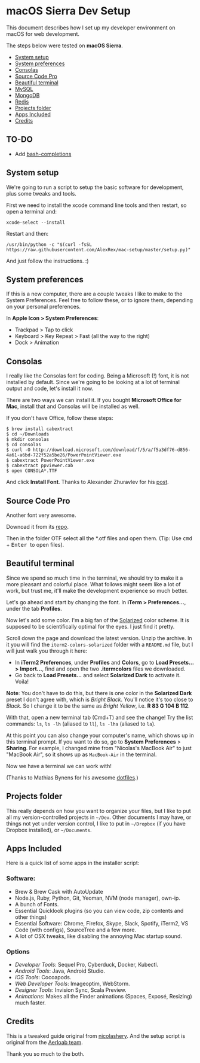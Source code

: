 # macOS Sierra Dev Setup

This document describes how I set up my developer environment on macOS for web development.

The steps below were tested on **macOS Sierra**.

- [System setup](#system-setup)
- [System preferences](#system-preferences)
- [Consolas](#consolas)
- [Source Code Pro](#source-code-pro)
- [Beautiful terminal](#beautiful-terminal)
- [MySQL](#mysql)
- [MongoDB](#mongodb)
- [Redis](#redis)
- [Projects folder](#projects-folder)
- [Apps Included](#apps-included)
- [Credits](#credits)

## TO-DO

- Add [bash-completions](http://blog.alextorres.me/2016/07/13/bash-completions-osx/)

## System setup

We're going to run a script to setup the basic software for development, plus some tweaks and tools.

First we need to install the xcode command line tools and then restart, so open a terminal and:

```shell
xcode-select --install
```

Restart and then:
```shell
/usr/bin/python -c "$(curl -fsSL https://raw.githubusercontent.com/AlexRex/mac-setup/master/setup.py)"
```

And just follow the instructions. :)

## System preferences

If this is a new computer, there are a couple tweaks I like to make to the System Preferences. Feel free to follow these, or to ignore them, depending on your personal preferences.

In **Apple Icon > System Preferences**:

- Trackpad > Tap to click
- Keyboard > Key Repeat > Fast (all the way to the right)
- Dock > Animation

## Consolas

I really like the Consolas font for coding. Being a Microsoft (!) font, it is not installed by default. Since we're going to be looking at a lot of terminal output and code, let's install it now.

There are two ways we can install it. If you bought **Microsoft Office for Mac**, install that and Consolas will be installed as well.

If you don't have Office, follow these steps:

    $ brew install cabextract
    $ cd ~/Downloads
    $ mkdir consolas
    $ cd consolas
    $ curl -O http://download.microsoft.com/download/f/5/a/f5a3df76-d856-4a61-a6bd-722f52a5be26/PowerPointViewer.exe
    $ cabextract PowerPointViewer.exe
    $ cabextract ppviewer.cab
    $ open CONSOLA*.TTF

And click **Install Font**. Thanks to Alexander Zhuravlev for his [post](http://blog.ikato.com/post/15675823000/how-to-install-consolas-font-on-mac-os-x).

## Source Code Pro

Another font very awesome.

Downoad it from its [repo](https://github.com/adobe-fonts/source-code-pro/releases).

Then in the folder OTF select all the *.otf files and open them. (Tip: Use <kbd>cmd</kbd> + <kbd> Enter </kbd> to open files).

## Beautiful terminal

Since we spend so much time in the terminal, we should try to make it a more pleasant and colorful place. What follows might seem like a lot of work, but trust me, it'll make the development experience so much better.

Let's go ahead and start by changing the font. In **iTerm > Preferences...**, under the tab **Profiles**.

Now let's add some color. I'm a big fan of the [Solarized](http://ethanschoonover.com/solarized) color scheme. It is supposed to be scientifically optimal for the eyes. I just find it pretty.

Scroll down the page and download the latest version. Unzip the archive. In it you will find the `iterm2-colors-solarized` folder with a `README.md` file, but I will just walk you through it here:

- In **iTerm2 Preferences**, under **Profiles** and **Colors**, go to **Load Presets... > Import...**, find and open the two **.itermcolors** files we downloaded.
- Go back to **Load Presets...** and select **Solarized Dark** to activate it. Voila!

**Note**: You don't have to do this, but there is one color in the **Solarized Dark** preset I don't agree with, which is *Bright Black*. You'll notice it's too close to *Black*. So I change it to be the same as *Bright Yellow*, i.e. **R 83 G 104 B 112**.

With that, open a new terminal tab (Cmd+T) and see the change! Try the list commands: `ls`, `ls -lh` (aliased to `ll`), `ls -lha` (aliased to `la`).

At this point you can also change your computer's name, which shows up in this terminal prompt. If you want to do so, go to **System Preferences** > **Sharing**. For example, I changed mine from "Nicolas's MacBook Air" to just "MacBook Air", so it shows up as `MacBook-Air` in the terminal.

Now we have a terminal we can work with!

(Thanks to Mathias Bynens for his awesome [dotfiles](https://github.com/mathiasbynens/dotfiles).)

## Projects folder

This really depends on how you want to organize your files, but I like to put all my version-controlled projects in `~/Dev`. Other documents I may have, or things not yet under version control, I like to put in `~/Dropbox` (if you have Dropbox installed), or `~/Documents`.

## Apps Included

Here is a quick list of some apps in the installer script:

### Software:

* Brew & Brew Cask with AutoUpdate
* Node.js, Ruby, Python, Git, Yeoman, NVM (node manager), own-ip.
* A bunch of Fonts.
* Essential Quicklook plugins (so you can view code, zip contents and other things)
* Essential Software: Chrome, Firefox, Skype, Slack, Spotify, iTerm2, VS Code (with configs), SourceTree and a few more.
* A lot of OSX tweaks, like disabling the annoying Mac startup sound.

### Options

* *Developer Tools*: Sequel Pro, Cyberduck, Docker, Kubectl.
* *Android Tools*: Java, Android Studio.
* *iOS Tools*: Cocoapods.
* *Web Developer Tools*: Imageoptim, WebStorm.
* *Designer Tools*: Invision Sync, Scala Preview.
* *Animations*: Makes all the Finder animations (Spaces, Exposé, Resizing) much faster.


## Credits

This is a tweaked guide original from [nicolashery](https://github.com/nicolashery/mac-dev-setup).
And the setup script is original from the [Aerloab team](https://github.com/Aerolab/setup).

Thank you so much to the both.
